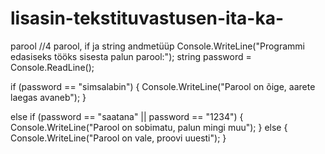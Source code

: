 # lisasin-tekstituvastusen-ita-ka-
parool
//4 parool, if ja string andmetüüp
 Console.WriteLine("Programmi edasiseks tööks sisesta palun parool:");
 string password = Console.ReadLine();

 if (password == "simsalabin")
 {
     Console.WriteLine("Parool on õige, aarete laegas avaneb");
 }

 else if (password == "saatana" || password == "1234")
 {
     Console.WriteLine("Parool on sobimatu, palun mingi muu");
 }
 else
 {
     Console.WriteLine("Parool on vale, proovi uuesti");
 }
